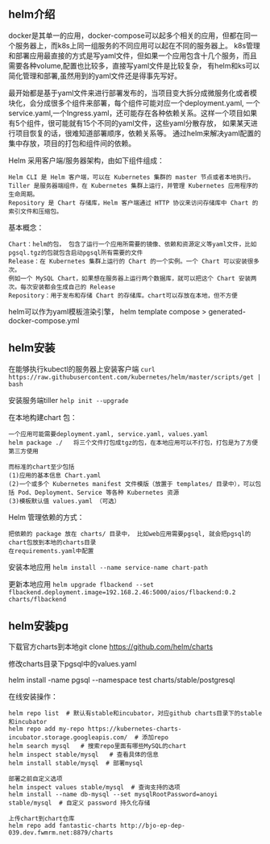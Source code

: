 ## helm介绍

docker是其单一的应用，docker-compose可以起多个相关的应用，但都在同一个服务器上，而k8s上同一组服务的不同应用可以起在不同的服务器上。
k8s管理和部署应用最直接的方式是写yaml文件，但如果一个应用包含十几个服务，而且需要各种volume,配置也比较多，直接写yaml文件是比较复杂，
有helm和ks可以简化管理和部署,虽然用到的yaml文件还是得事先写好。

最开始都是基于yaml文件来进行部署发布的，当项目变大拆分成微服务化或者模块化，会分成很多个组件来部署，每个组件可能对应一个deployment.yaml,
一个service.yaml,一个Ingress.yaml，还可能存在各种依赖关系。这样一个项目如果有5个组件，很可能就有15个不同的yaml文件，这些yaml分散存放，
如果某天进行项目恢复的话，很难知道部署顺序，依赖关系等。 通过helm来解决yaml配置的集中存放，项目的打包和组件间的依赖。


Helm 采用客户端/服务器架构，由如下组件组成：

    Helm CLI 是 Helm 客户端，可以在 Kubernetes 集群的 master 节点或者本地执行。
    Tiller 是服务器端组件，在 Kubernetes 集群上运行，并管理 Kubernetes 应用程序的生命周期。
    Repository 是 Chart 存储库，Helm 客户端通过 HTTP 协议来访问存储库中 Chart 的索引文件和压缩包。


基本概念：

    Chart：helm的包， 包含了运行一个应用所需要的镜像、依赖和资源定义等yaml文件，比如pgsql.tgz的包就包含启动pgsql所有需要的文件
    Release：在 Kubernetes 集群上运行的 Chart 的一个实例。一个 Chart 可以安装很多次。
    例如一个 MySQL Chart，如果想在服务器上运行两个数据库，就可以把这个 Chart 安装两次。每次安装都会生成自己的 Release
    Repository：用于发布和存储 Chart 的存储库。chart可以存放在本地，但不方便

helm可以作为yaml模板渲染引擎，
helm template compose > generated-docker-compose.yml


## helm安装

在能够执行kubectl的服务器上安装客户端
`curl https://raw.githubusercontent.com/kubernetes/helm/master/scripts/get | bash`

安装服务端tiller `help init --upgrade`

在本地构建chart 包：

    一个应用可能需要deployment.yaml, service.yaml, values.yaml
    helm package ./   将三个文件打包成tgz的包，在本地应用可以不打包，打包是为了方便第三方使用
    
    而标准的chart至少包括
    (1)应用的基本信息 Chart.yaml
    (2)一个或多个 Kubernetes manifest 文件模版（放置于 templates/ 目录中），可以包括 Pod、Deployment、Service 等各种 Kubernetes 资源
    (3)模板默认值 values.yaml （可选）

Helm 管理依赖的方式：

    把依赖的 package 放在 charts/ 目录中， 比如web应用需要pgsql, 就会把pgsql的chart包放到本地的charts目录
    在requirements.yaml中配置

安装本地应用 `helm install --name service-name chart-path`

更新本地应用 `helm upgrade flbackend --set flbackend.deployment.image=192.168.2.46:5000/aios/flbackend:0.2 charts/flbackend`


## helm安装pg

下载官方charts到本地git clone https://github.com/helm/charts 

修改charts目录下pgsql中的values.yaml

helm install -name pgsql --namespace test charts/stable/postgresql

在线安装操作：
    
    helm repo list  # 默认有stable和incubator，对应github charts目录下的stable和incubator
    helm repo add my-repo https://kubernetes-charts-incubator.storage.googleapis.com/  # 添加repo
    helm search mysql   # 搜索repo里面有哪些MySQL的chart
    helm inspect stable/mysql   # 查看具体的信息
    helm install stable/mysql  # 部署mysql
    
    部署之前自定义选项
    helm inspect values stable/mysql  # 查询支持的选项
    helm install --name db-mysql --set mysqlRootPassword=anoyi  stable/mysql  # 自定义 password 持久化存储
    
    上传chart到chart仓库
    helm repo add fantastic-charts http://bjo-ep-dep-039.dev.fwmrm.net:8879/charts